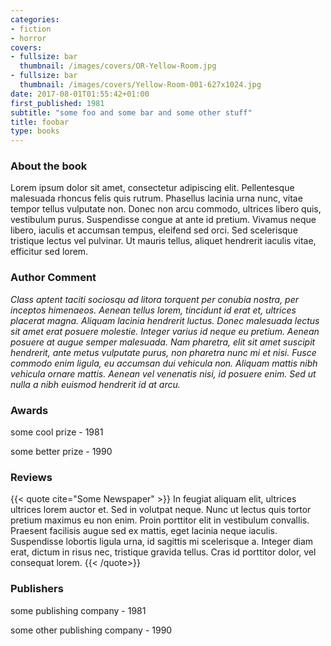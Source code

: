 ```yaml
---
categories:
- fiction
- horror
covers:
- fullsize: bar
  thumbnail: /images/covers/OR-Yellow-Room.jpg
- fullsize: bar
  thumbnail: /images/covers/Yellow-Room-001-627x1024.jpg
date: 2017-08-01T01:55:42+01:00
first_published: 1981
subtitle: "some foo and some bar and some other stuff"
title: foobar
type: books
---
```


### About the book

Lorem ipsum dolor sit amet, consectetur adipiscing elit. Pellentesque
malesuada rhoncus felis quis rutrum. Phasellus lacinia urna nunc, vitae tempor
tellus vulputate non. Donec non arcu commodo, ultrices libero quis, vestibulum
purus. Suspendisse congue at ante id pretium. Vivamus neque libero, iaculis et
accumsan tempus, eleifend sed orci. Sed scelerisque tristique lectus vel
pulvinar. Ut mauris tellus, aliquet hendrerit iaculis vitae, efficitur sed
lorem. 

### Author Comment
*Class aptent taciti sociosqu ad litora torquent per conubia nostra, per
inceptos himenaeos. Aenean tellus lorem, tincidunt id erat et, ultrices
placerat magna. Aliquam lacinia hendrerit luctus. Donec malesuada lectus sit
amet erat posuere molestie. Integer varius id neque eu pretium. Aenean
posuere at augue semper malesuada. Nam pharetra, elit sit amet suscipit
hendrerit, ante metus vulputate purus, non pharetra nunc mi et nisi. Fusce
commodo enim ligula, eu accumsan dui vehicula non. Aliquam mattis nibh
vehicula ornare mattis. Aenean vel venenatis nisi, id posuere enim. Sed ut
nulla a nibh euismod hendrerit id at arcu.*

### Awards

some cool prize - 1981

some better prize - 1990

### Reviews

{{< quote cite="Some Newspaper" >}}
In feugiat aliquam elit, ultrices ultrices lorem auctor et. Sed in volutpat
neque. Nunc ut lectus quis tortor pretium maximus eu non enim. Proin porttitor
elit in vestibulum convallis. Praesent facilisis augue sed ex mattis, eget
lacinia neque iaculis. Suspendisse lobortis ligula urna, id sagittis mi
scelerisque a. Integer diam erat, dictum in risus nec, tristique gravida
tellus. Cras id porttitor dolor, vel consequat lorem. 
{{< /quote>}}

### Publishers

some publishing company - 1981

some other publishing company - 1990

